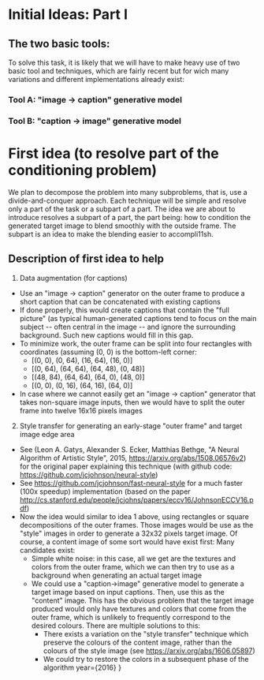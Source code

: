 # Initial Ideas: Part I

## The two basic tools:

To solve this task, it is likely that we will have to make heavy use of two basic tool and  techniques,
which are fairly recent but for wich many variations and different implementations already exist:

### Tool A: "image -> caption" generative model

### Tool B: "caption -> image" generative model

# First idea (to resolve part of the conditioning problem)

We plan to decompose the problem into many subproblems, that is, use a divide-and-conquer approach.
Each technique will be simple and resolve only a part of the task or a subpart of a part.
The idea we are about to introduce resolves a subpart of a part, the part being: how to condition the
generated target image to blend smoothly with the outside frame. The subpart is an idea to make the blending easier to accompli11sh.

## Description of first idea to help 

1. Data augmentation (for captions)
  - Use an "image -> caption" generator on the outer frame to produce a short caption that can be concatenated with existing captions
  - If done properly, this would create captions that contain the "full picture" (as typical human-generated captions tend to focus on
    the main subject -- often central in the image -- and ignore the surrounding background. Such new captions would fill in this gap.
  - To minimize work, the outer frame can be split into four rectangles with coordinates (assuming (0, 0) is the bottom-left corner:
    - [(0, 0), (0, 64), (16, 64), (16, 0)]
    - [(0, 64), (64, 64), (64, 48), (0, 48)]
    - [(48, 84), (64, 64), (64, 0), (48, 0)]
    - [(0, 0), (0, 16), (64, 16), (64, 0)]
  - In case where we cannot easily get an "image -> caption" generator that takes non-square image inputs, then we would have to split
    the outer frame into twelve 16x16 pixels images
2. Style transfer for generating an early-stage "outer frame" and target image edge area
  - See (Leon A. Gatys, Alexander S. Ecker, Matthias Bethge, "A Neural Algorithm of Artistic Style", 2015, https://arxiv.org/abs/1508.06576v2) for the original paper explaining this technique (with github code: https://github.com/jcjohnson/neural-style)
  - See https://github.com/jcjohnson/fast-neural-style for a much faster (100x speedup) implementation (based on the paper http://cs.stanford.edu/people/jcjohns/papers/eccv16/JohnsonECCV16.pdf)
  - Now the idea would similar to idea 1 above, using rectangles or square decompositions of the outer frames. Those images
  would be use as the "style" images in order to generate a 32x32 pixels target image. Of course, a content image of some sort would have exist first: Many candidates exist:
    * Simple white noise: in this case, all we get are the textures and colors from the outer frame, which we can then try to use as a background when generating an actual target image
    * We could use a "caption->image" generative model to generate a target image based on input captions. Then, use this as the "content" image. This has the obvious problem that the target image produced would only have textures and colors that come from the outer frame, which is unlikely to frequently correspond to the desired colours. There are multiple solutions to this:
      * There exists a variation on the "style transfer" technique which preserve the colours of the content image, rather than the colours of the style image (see https://arxiv.org/abs/1606.05897)
      * We could try to restore the colors in a subsequent phase of the algorithm
  year={2016}
}
